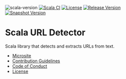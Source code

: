 ![scala-version][scala-version-badge]
[![Scala CI](https://github.com/lambdaworks/scurl-detector/actions/workflows/ci.yml/badge.svg)](https://github.com/lambdaworks/scurl-detector/actions/workflows/ci.yml)
[![License](https://img.shields.io/badge/License-Apache%202.0-blue.svg)](https://opensource.org/licenses/Apache-2.0)
[![Release Version][sonatype-releases-badge]][sonatype-releases-version]
[![Snapshot Version][sonatype-snapshots-badge]][sonatype-snapshots-version]

# Scala URL Detector

Scala library that detects and extracts URLs from text.

- [Microsite](https://lambdaworks.github.io/scurl-detector/)
- [Contribution Guidelines](https://lambdaworks.github.io/scurl-detector/contributing/)
- [Code of Conduct](https://lambdaworks.github.io/scurl-detector/code-of-conduct/)
- [License](LICENSE)

[scala-version-badge]: https://img.shields.io/badge/scala-2.13.16-blue?logo=scala&color=red

[sonatype-releases-badge]: https://img.shields.io/nexus/r/https/s01.oss.sonatype.org/io.lambdaworks/scurl-detector_2.13.svg "Sonatype Releases"
[sonatype-releases-version]: https://s01.oss.sonatype.org/content/repositories/releases/io/lambdaworks/scurl-detector_2.13/ "Sonatype Releases"
[sonatype-snapshots-badge]: https://img.shields.io/nexus/s/https/central.sonatype.com/io.lambdaworks/scurl-detector_2.13.svg "Sonatype Snapshots"
[sonatype-snapshots-version]: https://central.sonatype.com/repository/maven-snapshots/io/lambdaworks/scurl-detector_2.13/ "Sonatype Snapshots"
